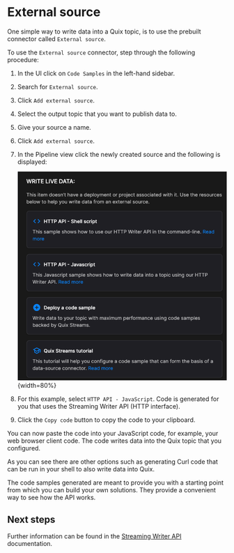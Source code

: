 # External source

One simple way to write data into a Quix topic, is to use the prebuilt connector called `External source`. 

To use the `External source` connector, step through the following procedure:

1. In the UI click on `Code Samples` in the left-hand sidebar. 

2. Search for `External source`. 

3. Click `Add external source`.

4. Select the output topic that you want to publish data to.

5. Give your source a name.

6. Click `Add external source`.

7. In the Pipeline view click the newly created source and the following is displayed:

    ![External source options](../../images/external-source-options.png){width=80%}

8. For this example, select `HTTP API - JavaScript`. Code is generated for you that uses the Streaming Writer API (HTTP interface).

9. Click the `Copy code` button to copy the code to your clipboard. 

You can now paste the code into your JavaScript code, for example, your web browser client code. The code writes data into the Quix topic that you configured.

As you can see there are other options such as generating Curl code that can be run in your shell to also write data into Quix. 

The code samples generated are meant to provide you with a starting point from which you can build your own solutions. They provide a convenient way to see how the API works.

## Next steps

Further information can be found in the [Streaming Writer API](../../apis/streaming-writer-api/overview.md) documentation.
